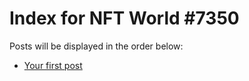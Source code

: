 # Index for NFT World #7350
Posts will be displayed in the order below:

- [Your first post](./001-first.md)

